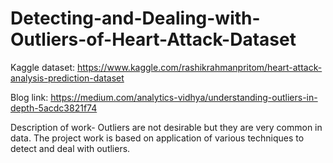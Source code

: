 # Detecting-and-Dealing-with-Outliers-of-Heart-Attack-Dataset 


Kaggle dataset: https://www.kaggle.com/rashikrahmanpritom/heart-attack-analysis-prediction-dataset

Blog link: https://medium.com/analytics-vidhya/understanding-outliers-in-depth-5acdc3821f74 

Description of work- Outliers are not desirable but they are very common in data. The project work is based on application of various techniques to detect and deal with outliers. 
